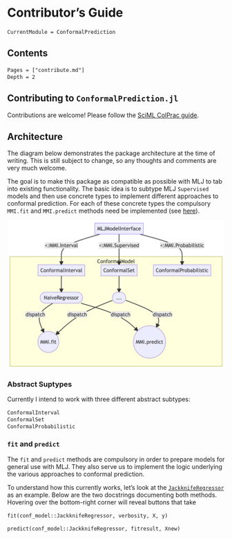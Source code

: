 
# Contributor’s Guide

``` @meta
CurrentModule = ConformalPrediction
```

## Contents

``` @contents
Pages = ["contribute.md"]
Depth = 2
```

## Contributing to `ConformalPrediction.jl`

Contributions are welcome! Please follow the [SciML ColPrac guide](https://github.com/SciML/ColPrac).

## Architecture

The diagram below demonstrates the package architecture at the time of writing. This is still subject to change, so any thoughts and comments are very much welcome.

The goal is to make this package as compatible as possible with MLJ to tab into existing functionality. The basic idea is to subtype MLJ `Supervised` models and then use concrete types to implement different approaches to conformal prediction. For each of these concrete types the compulsory `MMI.fit` and `MMI.predict` methods need be implemented (see [here](https://alan-turing-institute.github.io/MLJ.jl/v0.18/adding_models_for_general_use/#Supervised-models)).

![](contribute_files/figure-commonmark/mermaid-figure-1.png)

### Abstract Suptypes

Currently I intend to work with three different abstract subtypes:

``` @docs
ConformalInterval
ConformalSet
ConformalProbabilistic
```

### `fit` and `predict`

The `fit` and `predict` methods are compulsory in order to prepare models for general use with MLJ. They also serve us to implement the logic underlying the various approaches to conformal prediction.

To understand how this currently works, let’s look at the [`JackknifeRegressor`](@ref) as an example. Below are the two docstrings documenting both methods. Hovering over the bottom-right corner will reveal buttons that take

``` @docs
fit(conf_model::JackknifeRegressor, verbosity, X, y)
```

``` @docs
predict(conf_model::JackknifeRegressor, fitresult, Xnew)
```
